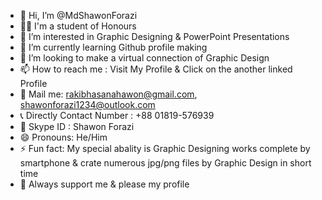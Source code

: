- 👋 Hi, I’m @MdShawonForazi
- 🙋‍♂️ I'm a student of Honours
- 👀 I’m interested in Graphic Designing & PowerPoint Presentations
- 🌱 I’m currently learning Github profile making 
- 💞️ I’m looking to make a virtual connection of Graphic Design
- 📫 How to reach me : Visit My Profile & Click on the another linked Profile
- 📧 Mail me: rakibhasanahawon@gmail.com, shawonforazi1234@outlook.com
- 📞 Directly Contact Number : +88 01819-576939
- 🔎 Skype ID : Shawon Forazi
- 😄 Pronouns: He/Him
- ⚡ Fun fact: My special abality is Graphic Designing works complete by smartphone & crate numerous jpg/png files by Graphic Design in short time 
- 🌟 Always support me & please my profile 
<!--- 
MdShawonForazi/MdShawonForazi is a ✨ special ✨ repository because its `README.md` (this file) appears on your GitHub profile.
You can click the Preview link to take a look at your changes.
--->

